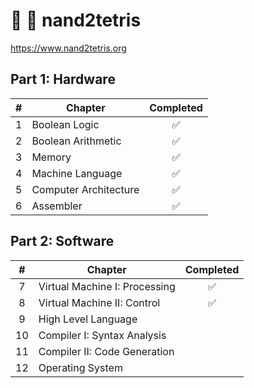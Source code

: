 # 🔌 🧱 nand2tetris

<https://www.nand2tetris.org>

## Part 1: Hardware

|  #  | Chapter               | Completed |
| :-: | --------------------- | :-------: |
|  1  | Boolean Logic         |    ✅     |
|  2  | Boolean Arithmetic    |    ✅     |
|  3  | Memory                |    ✅     |
|  4  | Machine Language      |    ✅     |
|  5  | Computer Architecture |    ✅     |
|  6  | Assembler             |    ✅     |

## Part 2: Software

|  #  | Chapter                       | Completed |
| :-: | ----------------------------- | :-------: |
|  7  | Virtual Machine I: Processing |    ✅     |
|  8  | Virtual Machine II: Control   |    ✅     |
|  9  | High Level Language           |           |
| 10  | Compiler I: Syntax Analysis   |           |
| 11  | Compiler II: Code Generation  |           |
| 12  | Operating System              |           |
